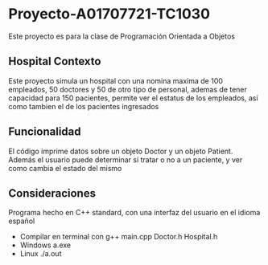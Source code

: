 # Proyecto-A01707721-TC1030
Este proyecto es para la clase de Programación Orientada a Objetos
## Hospital Contexto
Este proyecto simula un hospital con una nomina maxima de 100 empleados, 50 doctores y 50 de otro tipo de personal, ademas de tener capacidad para 150 pacientes, permite ver el estatus de los empleados, así como tambien el de los pacientes ingresados
## Funcionalidad
El código imprime datos sobre un objeto Doctor y un objeto Patient.
Además el usuario puede determinar si tratar o no a un paciente, y ver como cambia el estado del mismo
## Consideraciones
Programa hecho en C++ standard, con una interfaz del usuario en el idioma español
- Compilar en terminal con g++ main.cpp Doctor.h Hospital.h
- Windows a.exe
- Linux ./a.out
